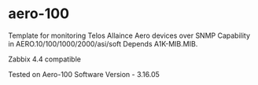 # aero-100
Template for monitoring Telos Allaince Aero devices over SNMP Capability in AERO.10/100/1000/2000/asi/soft&#13;
Depends A1K-MIB.MIB.

Zabbix 4.4 compatible

Tested on Aero-100 Software Version - 3.16.05
